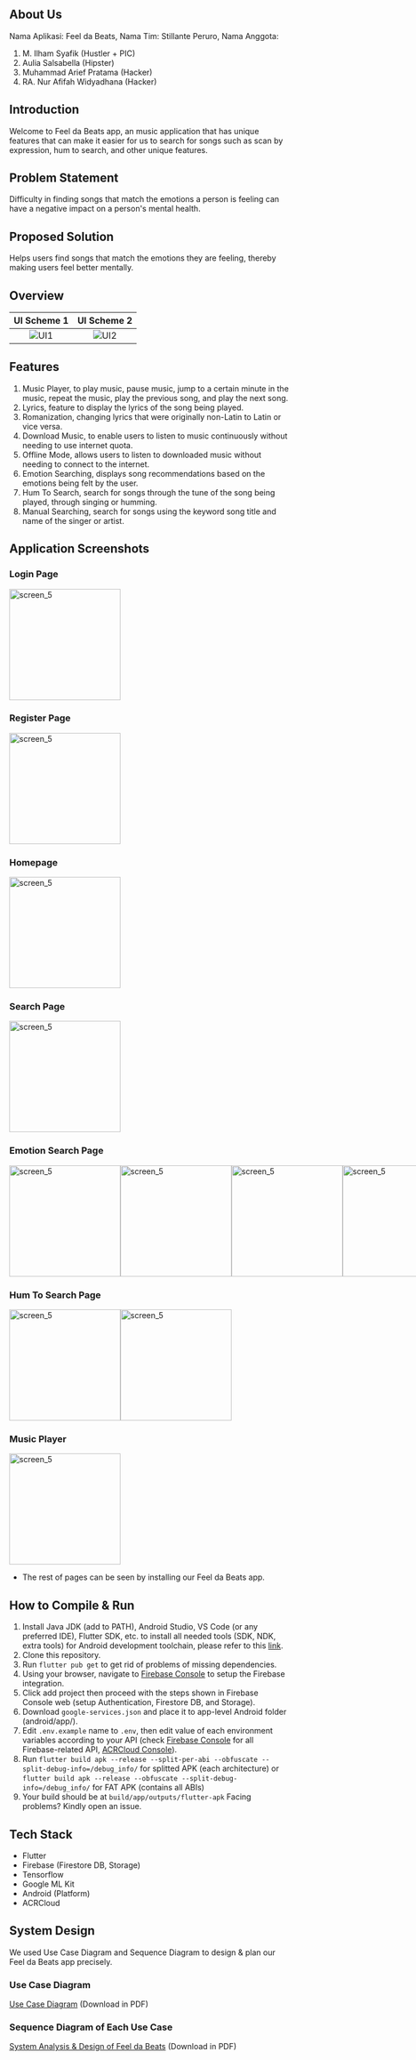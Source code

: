## About Us
Nama Aplikasi: Feel da Beats,
Nama Tim: Stillante Peruro,
Nama Anggota:
1. M. Ilham Syafik (Hustler + PIC)
2. Aulia Salsabella (Hipster)
3. Muhammad Arief Pratama (Hacker)
4. RA. Nur Afifah Widyadhana (Hacker)

<h2>Introduction</h2>
Welcome to Feel da Beats app, an music application that has unique features that can make it easier for us to search for songs such as scan by expression, hum to search, and other unique features.

<h2>Problem Statement</h2>
Difficulty in finding songs that match the emotions a person is feeling can have a negative impact on a person's mental health.

<h2>Proposed Solution</h2>
Helps users find songs that match the emotions they are feeling, thereby making users feel better mentally.

## Overview
UI Scheme 1            | UI Scheme 2
:-------------------------:|:-------------------------:|
![UI1](https://github.com/Stillante-Peruro/Feel-da-Beats/blob/main/screenshot/ui1.png?raw=true)|![UI2](https://github.com/Stillante-Peruro/Feel-da-Beats/blob/main/screenshot/ui2.png?raw=true)|

## Features
1. Music Player, to play music, pause music, jump to a certain minute in the music, repeat the music, play the previous song, and play the next song.
2. Lyrics, feature to display the lyrics of the song being played.
3. Romanization, changing lyrics that were originally non-Latin to Latin or vice versa.
4. Download Music, to enable users to listen to music continuously without needing to use internet quota.
5. Offline Mode, allows users to listen to downloaded music without needing to connect to the internet.
6. Emotion Searching, displays song recommendations based on the emotions being felt by the user.
7. Hum To Search, search for songs through the tune of the song being played, through singing or humming.
8. Manual Searching, search for songs using the keyword song title and name of the singer or artist.

## Application Screenshots
### Login Page
<div style="display:flex;">
   <img src="https://github.com/Stillante-Peruro/Feel-da-Beats/blob/main/screenshot/login.jpg" alt="screen_5" width="200"/>
</div>

### Register Page
<div style="display:flex;">
   <img src="https://github.com/Stillante-Peruro/Feel-da-Beats/blob/main/screenshot/register.jpg" alt="screen_5" width="200"/>
</div>

### Homepage
<div style="display:flex;">
   <img src="https://github.com/Stillante-Peruro/Feel-da-Beats/blob/main/screenshot/home.jpg" alt="screen_5" width="200"/>
</div>

### Search Page
<div style="display:flex;">
   <img src="https://github.com/Stillante-Peruro/Feel-da-Beats/blob/main/screenshot/search.jpg" alt="screen_5" width="200"/>
</div>

### Emotion Search Page
<div style="display:flex;">
  <img src="https://github.com/Stillante-Peruro/Feel-da-Beats/blob/main/screenshot/emotionseacrh.jpg" alt="screen_5" width="200"/>
  <img src="https://github.com/Stillante-Peruro/Feel-da-Beats/blob/main/screenshot/emotionsearch2.png" alt="screen_5" width="200"/>
  <img src="https://github.com/Stillante-Peruro/Feel-da-Beats/blob/main/screenshot/angrymood.jpg" alt="screen_5" width="200"/>
  <img src="https://github.com/Stillante-Peruro/Feel-da-Beats/blob/main/screenshot/sadmood.jpg" alt="screen_5" width="200"/>
  <img src="https://github.com/Stillante-Peruro/Feel-da-Beats/blob/main/screenshot/happymood.jpg" alt="screen_5" width="200"/>
  <img src="https://github.com/Stillante-Peruro/Feel-da-Beats/blob/main/screenshot/neutral mood.jpg" alt="screen_5" width="200"/>
</div>

### Hum To Search Page
<div style="display:flex;">
  <img src="https://github.com/Stillante-Peruro/Feel-da-Beats/blob/main/screenshot/hum.jpg" alt="screen_5" width="200"/>
  <img src="https://github.com/Stillante-Peruro/Feel-da-Beats/blob/main/screenshot/hum2.jpg" alt="screen_5" width="200"/>
</div>

### Music Player
<div style="display:flex;">
   <img src="https://github.com/Stillante-Peruro/Feel-da-Beats/blob/main/screenshot/musicplayer.jpg" alt="screen_5" width="200"/>
</div>

- The rest of pages can be seen by installing our Feel da Beats app.

## How to Compile & Run
1. Install Java JDK (add to PATH), Android Studio, VS Code (or any preferred IDE), Flutter SDK, etc. to install all needed tools (SDK, NDK, extra tools) for Android development toolchain, please refer to this [link](https://docs.flutter.dev/get-started/install/windows/mobile).
2. Clone this repository.
3. Run `flutter pub get` to get rid of problems of missing dependencies.
4. Using your browser, navigate to [Firebase Console](https://console.firebase.google.com/) to setup the Firebase integration.
5. Click add project then proceed with the steps shown in Firebase Console web (setup Authentication, Firestore DB, and Storage).
6. Download `google-services.json` and place it to app-level Android folder (android/app/).
7. Edit `.env.example` name to `.env`, then edit value of each environment variables according to your API (check [Firebase Console](https://console.firebase.google.com/) for all Firebase-related API, [ACRCloud Console](https://console.acrcloud.com/)).
8. Run `flutter build apk --release --split-per-abi --obfuscate --split-debug-info=/debug_info/` for splitted APK (each architecture) or `flutter build apk --release --obfuscate --split-debug-info=/debug_info/` for FAT APK (contains all ABIs)
9. Your build should be at `build/app/outputs/flutter-apk`
Facing problems? Kindly open an issue.

## Tech Stack
- Flutter
- Firebase (Firestore DB, Storage)
- Tensorflow
- Google ML Kit
- Android (Platform)
- ACRCloud

## System Design 
We used Use Case Diagram and Sequence Diagram to design & plan our Feel da Beats app precisely. 

### Use Case Diagram
[Use Case Diagram](https://github.com/Stillante-Peruro/Feel-da-Beats/blob/main/screenshot/UseCaseDiagram.pdf) (Download in PDF)

### Sequence Diagram of Each Use Case
[System Analysis & Design of Feel da Beats](https://github.com/Stillante-Peruro/Feel-da-Beats/blob/main/screenshot/SequenceDiagram.pdf) (Download in PDF)
